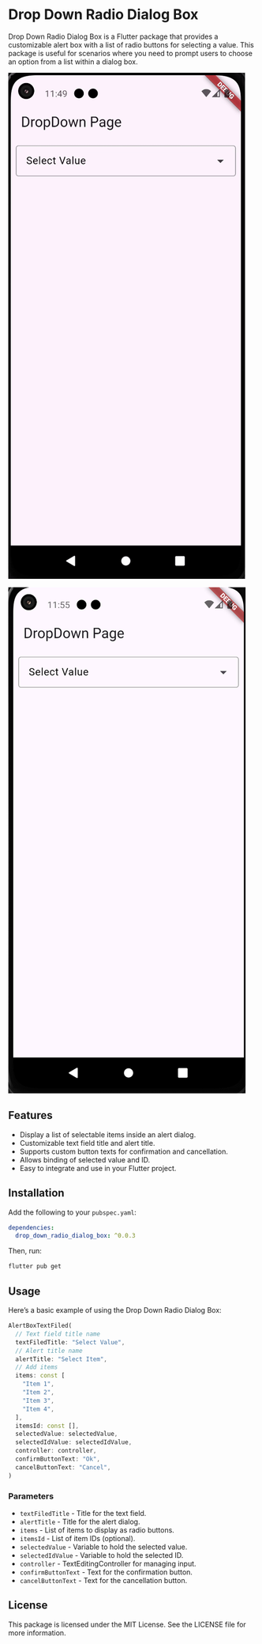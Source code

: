 # Drop Down Radio Dialog Box

Drop Down Radio Dialog Box is a Flutter package that provides a customizable alert box with a list of radio buttons for selecting a value. This package is useful for scenarios where you need to prompt users to choose an option from a list within a dialog box.


![Drop Down Radio Dialog Box Preview](https://github.com/itsSaiful/drop-down-radio-dialog-box/blob/main/drop_down.gif)

![Alt Text](image.png)

## Features

* Display a list of selectable items inside an alert dialog.
* Customizable text field title and alert title.
* Supports custom button texts for confirmation and cancellation.
* Allows binding of selected value and ID.
* Easy to integrate and use in your Flutter project.

## Installation

Add the following to your `pubspec.yaml`:

```yaml
dependencies:
  drop_down_radio_dialog_box: ^0.0.3
```

Then, run:

```bash
flutter pub get
```

## Usage

Here’s a basic example of using the Drop Down Radio Dialog Box:

```dart
AlertBoxTextFiled(
  // Text field title name
  textFiledTitle: "Select Value",
  // Alert title name
  alertTitle: "Select Item",
  // Add items
  items: const [
    "Item 1",
    "Item 2",
    "Item 3",
    "Item 4",
  ],
  itemsId: const [],
  selectedValue: selectedValue,
  selectedIdValue: selectedIdValue,
  controller: controller,
  confirmButtonText: "Ok",
  cancelButtonText: "Cancel",
)
```

### Parameters

* `textFiledTitle` - Title for the text field.
* `alertTitle` - Title for the alert dialog.
* `items` - List of items to display as radio buttons.
* `itemsId` - List of item IDs (optional).
* `selectedValue` - Variable to hold the selected value.
* `selectedIdValue` - Variable to hold the selected ID.
* `controller` - TextEditingController for managing input.
* `confirmButtonText` - Text for the confirmation button.
* `cancelButtonText` - Text for the cancellation button.

## License

This package is licensed under the MIT License. See the LICENSE file for more information.
